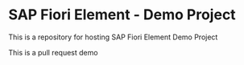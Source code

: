 # SAP Fiori Element - Demo Project

This is a repository for hosting SAP Fiori Element Demo Project

This is a pull request demo